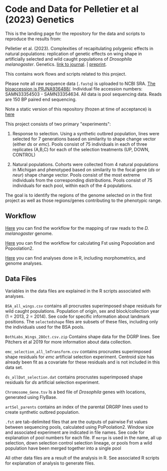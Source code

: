 # Code and Data for Pelletier et al (2023) Genetics

This is the landing page for the repository for the data and scripts to reproduce the results from:

Pelletier et al. (2023). Complexities of recapitulating polygenic effects in natural populations: replication of genetic effects on wing shape in artificially selected and wild caught populations of *Drosophila melanogaster*. Genetics. [link to journal](https://doi.org/10.1093/genetics/iyad050). \| [preprint](https://www.biorxiv.org/content/10.1101/2022.05.12.491649v2).


This contains work flows and scripts related to this project. 

Please note all raw sequence data (`.fastq`) is uploaded to NCBI SRA. [The bioaccession is PRJNA936488/](https://www.ncbi.nlm.nih.gov/bioproject/PRJNA936488/). Individual file accession numbers: SAMN33354503 - SAMN33354634.
All data is pool sequencing data. Reads are 150 BP paired end sequencing. 

Note a static version of this repository (frozen at time of acceptance) is [here](https://doi.org/10.6084/m9.figshare.22141154.v1)

This project consists of two primary "experiments": 

1. Response to selection. Using a synthetic outbred population, lines were selected for 7 generations based on similarity to shape change vector (either *ds* or *emc*). Pools consist of 75 individuals in each of three replicates (A,B,C) for each of the selection treatments (UP, DOWN, CONTROL) 

2. Natural populations. Cohorts were collected from 4 natural populations in Michigan and phenotyped based on similarity to the focal gene (*ds* or *neur*) shape change vector. Pools consist of the most extreme individuals from the corresponding distributions. Pools consist of 75 individuals for each pool, within each of the 4 populations. 

The goal is to identify the regions of the genome selected on in the first project as well as those regions/genes contributing to the phenotypic range.

## Workflow 

[Here](./genomemapping.md) you can find the workflow for the mapping of raw reads to the *D. melanogaster* genome.

[Here](./popoolation.md) you can find the workflow for calculating Fst using Popoolation and Popoolation2.

[Here](./Rworkflow.md) you can find analyses done in R, including morphometrics, and genome analyses. 

## Data Files 

Variables in the data files are explained in the R scripts associated with analyses. 

`BSA_all_wings.csv` contains all procrustes superimposed shape residuals for wild caught populations. Population of origin, sex and block/collection year (1 = 2013, 2 = 2014). See code for specific information about landmark positions. The `selectedshape` files are subsets of these files, including only the individuals used for the BSA pools.

`BothLabs_Wings_28Oct.csv.zip` Contains shape data for the DGRP lines. See Pitchers et al 2019 for more information about data collection. 

`emc_selection_all_lmTransform.csv` contains procrustes superimposed shape residuals for *emc* artificial selection experiment. Centroid size has already been fit as a covariate for these residuals and is not included in this data set. 

`ds_allDat_selection.dat` contains procrustes superimposed shape residuals for *ds* artificial selection experiment.

`Chromosome_Gene.tsv` Is a bed file of *Drosophila* genes with locations, generated using FlyBase.

`artSel_parents` contains an index of the parental DRGRP lines used to create synthetic outbred population.

`.fst` are tab-delimited files that are the outputs of pairwise Fst values between sequencing pools, calculated using PoPoolation2. Window size and associated experiment are indicated in file names. See code for explanation of pool numbers for each file. If `merge` is used in the name, all up selection, down selection control selection lineage, or pools from a wild population have been merged together into a single pool 

All other data files are a result of the analysis in R. See associated R scripts for explanation of analysis to generate files. 








